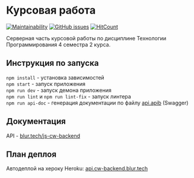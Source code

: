 # Курсовая работа
[![Maintainability](https://api.codeclimate.com/v1/badges/3d49625eedf2c99da188/maintainability)](https://codeclimate.com/github/MacOSO/js-cw-backend/maintainability) [![GitHub issues](https://img.shields.io/github/issues/MacOSO/js-cw-backend.svg)](https://github.com/MacOSO/js-cw-backend/issues)  [![HitCount](http://hits.dwyl.io/MacOSO/js-cw-backend.svg)](http://hits.dwyl.io/MacOSO/js-cw-backend) 

Серверная часть курсовой работы по дисциплине Технологии Программирования 4 семестра 2 курса.

## Инструкция по запуска

`npm install` - установка зависимостей  
`npm start` - запуск приложения  
`npm run dev` - запуск демона приложения  
`npm run lint` и `npm run lint-fix` - запуск линтера  
`npm run api-doc` - генерация документации по файлу [api.apib](docs/api.apib) (Swagger)

## Документация

API - [blur.tech/js-cw-backend](https://blur.tech/js-cw-backend/)

## План деплоя

Автодеплой на хероку Heroku: [api.cw-backend.blur.tech](http://api.cw-backend.blur.tech/)
